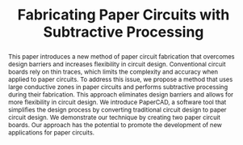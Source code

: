 ---
number: 6
title: "Fabricating Paper Circuits with Subtractive Processing"

author0_name: Ruhan Yang
author0_email: 
author0_affiliation: University of Colorado Boulder
author0_video: 

author1_name: Krithik Ranjan
author1_email: 
author1_affiliation: University of Colorado Boulder
author1_video: 

author2_name: Ellen Do
author2_email: 
author2_affiliation: University of Colorado Boulder
author2_video: 


abstract: "This paper introduces a new method of paper circuit fabrication that overcomes design barriers and increases flexibility in circuit design. Conventional circuit boards rely on thin traces, which limits the complexity and accuracy when applied to paper circuits. To address this issue, we propose a method that uses large conductive zones in paper circuits and performs subtractive processing during their fabrication. This approach eliminates design barriers and allows for more flexibility in circuit design. We introduce PaperCAD, a software tool that simplifies the design process by converting traditional circuit design to paper circuit design. We demonstrate our technique by creating two paper circuit boards. Our approach has the potential to promote the development of new applications for paper circuits."

pdf: 
---